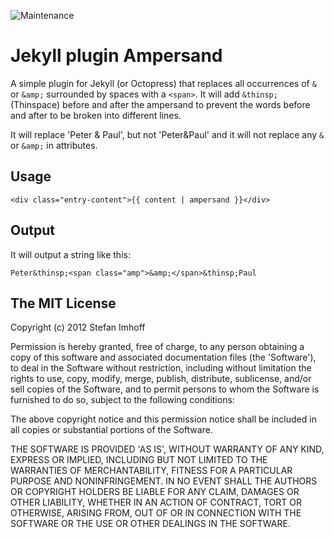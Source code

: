 ![Maintenance](https://img.shields.io/maintenance/no/2012.svg)

Jekyll plugin Ampersand
=======================

A simple plugin for Jekyll (or Octopress) that replaces all occurrences of
`&` or `&amp;` surrounded by spaces with a `<span>`. It will add
`&thinsp;` (Thinspace) before and after the ampersand to prevent the words
before and after to be broken into different lines.

It will replace 'Peter & Paul', but not 'Peter&Paul' and it will not replace any
`&` or `&amp;` in attributes.

Usage
-----

    <div class="entry-content">{{ content | ampersand }}</div>

Output
------

It will output a string like this:

    Peter&thinsp;<span class="amp">&amp;</span>&thinsp;Paul

The MIT License
---------------

Copyright (c) 2012 Stefan Imhoff

Permission is hereby granted, free of charge, to any person obtaining a copy of this software and associated documentation files (the 'Software'), to deal in the Software without restriction, including without limitation the rights to use, copy, modify, merge, publish, distribute, sublicense, and/or sell copies of the Software, and to permit persons to whom the Software is furnished to do so, subject to the following conditions:

The above copyright notice and this permission notice shall be included in all copies or substantial portions of the Software.

THE SOFTWARE IS PROVIDED 'AS IS', WITHOUT WARRANTY OF ANY KIND, EXPRESS OR IMPLIED, INCLUDING BUT NOT LIMITED TO THE WARRANTIES OF MERCHANTABILITY, FITNESS FOR A PARTICULAR PURPOSE AND NONINFRINGEMENT. IN NO EVENT SHALL THE AUTHORS OR COPYRIGHT HOLDERS BE LIABLE FOR ANY CLAIM, DAMAGES OR OTHER LIABILITY, WHETHER IN AN ACTION OF CONTRACT, TORT OR OTHERWISE, ARISING FROM, OUT OF OR IN CONNECTION WITH THE SOFTWARE OR THE USE OR OTHER DEALINGS IN THE SOFTWARE.
